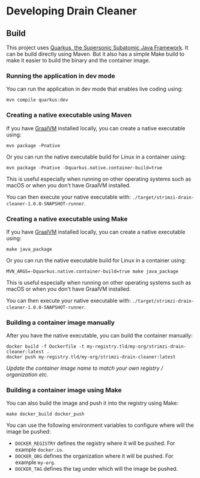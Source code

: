 # Developing Drain Cleaner

## Build

This project uses [Quarkus, the Supersonic Subatomic Java Framework](https://quarkus.io/).
It can be build directly using Maven.
But it also has a simple Make build to make it easier to build the binary and the container image.

### Running the application in dev mode

You can run the application in dev mode that enables live coding using:
```shell script
mvn compile quarkus:dev
```

### Creating a native executable using Maven

If you have [GraalVM](https://www.graalvm.org/) installed locally, you can create a native executable using: 
```shell script
mvn package -Pnative
```

Or you can run the native executable build for Linux in a container using: 
```shell script
mvn package -Pnative -Dquarkus.native.container-build=true
```

This is useful especially when running on other operating systems such as macOS or when you don't have GraalVM installed.

You can then execute your native executable with: `./target/strimzi-drain-cleaner-1.0.0-SNAPSHOT-runner`.

### Creating a native executable using Make

If you have [GraalVM](https://www.graalvm.org/) installed locally, you can create a native executable using: 
```shell script
make java_package
```

Or you can run the native executable build for Linux in a container using: 
```shell script
MVN_ARGS=-Dquarkus.native.container-build=true make java_package
```

This is useful especially when running on other operating systems such as macOS or when you don't have GraalVM installed.

You can then execute your native executable with: `./target/strimzi-drain-cleaner-1.0.0-SNAPSHOT-runner`.

### Building a container image manually

After you have the native executable, you can build the container manually:

```
docker build -f Dockerfile -t my-registry.tld/my-org/strimzi-drain-cleaner:latest .
docker push my-registry.tld/my-org/strimzi-drain-cleaner:latest
```

_Update the container image name to match your own registry / organization etc._

### Building a container image using Make

You can also build the image and push it into the registry using Make:

```
make docker_build docker_push
```

You can use the following environment variables to configure where will the image be pushed:
* `DOCKER_REGISTRY` defines the registry where it will be pushed. 
  For example `docker.io`.
* `DOCKER_ORG` defines the organization where it will be pushed. 
  For example `my-org`.
* `DOCKER_TAG` defines the tag under which will the image be pushed. 